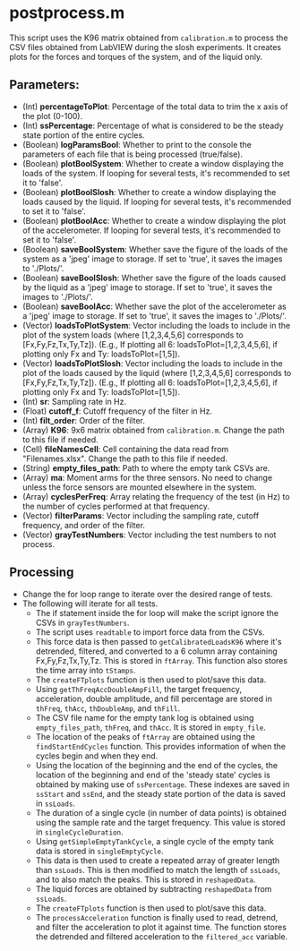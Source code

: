 # **postprocess.m**
This script uses the K96 matrix obtained from `calibration.m` to process the CSV files obtained from LabVIEW during the slosh experiments. It creates plots for the forces and torques of the system, and of the liquid only.

## Parameters:
  * (Int) **percentageToPlot**: Percentage of the total data to trim the x axis of the plot (0-100).
  * (Int) **ssPercentage**: Percentage of what is considered to be the steady state portion of the entire cycles.
  * (Boolean) **logParamsBool**: Whether to print to the console the parameters of each file that is being processed (true/false).
  * (Boolean) **plotBoolSystem**: Whether to create a window displaying the loads of the system. If looping for several tests, it's recommended to set it to 'false'.
  * (Boolean) **plotBoolSlosh**: Whether to create a window displaying the loads caused by the liquid. If looping for several tests, it's recommended to set it to 'false'.
  * (Boolean) **plotBoolAcc**: Whether to create a window displaying the plot of the accelerometer. If looping for several tests, it's recommended to set it to 'false'.
  * (Boolean) **saveBoolSystem**: Whether save the figure of the loads of the system as a 'jpeg' image to storage. If set to 'true', it saves the images to './Plots/'.
  * (Boolean) **saveBoolSlosh**: Whether save the figure of the loads caused by the liquid as a 'jpeg' image to storage. If set to 'true', it saves the images to './Plots/'.
  * (Boolean) **saveBoolAcc**: Whether save the plot of the accelerometer as a 'jpeg' image to storage. If set to 'true', it saves the images to './Plots/'.
  * (Vector) **loadsToPlotSystem**: Vector including the loads to include in the plot of the system loads (where [1,2,3,4,5,6] corresponds to [Fx,Fy,Fz,Tx,Ty,Tz]). (E.g., If plotting all 6: loadsToPlot=[1,2,3,4,5,6], if plotting only Fx and Ty: loadsToPlot=[1,5]).
  * (Vector) **loadsToPlotSlosh**: Vector including the loads to include in the plot of the loads caused by the liquid (where [1,2,3,4,5,6] corresponds to [Fx,Fy,Fz,Tx,Ty,Tz]). (E.g., If plotting all 6: loadsToPlot=[1,2,3,4,5,6], if plotting only Fx and Ty: loadsToPlot=[1,5]).
  * (Int) **sr**: Sampling rate in Hz.
  * (Float) **cutoff_f**: Cutoff frequency of the filter in Hz.
  * (Int) **filt_order**: Order of the filter.
  * (Array) **K96**: 9x6 matrix obtained from `calibration.m`. Change the path to this file if needed.
  * (Cell) **fileNamesCell**: Cell containing the data read from "Filenames.xlsx". Change the path to this file if needed.
  * (String) **empty_files_path**: Path to where the empty tank CSVs are.
  * (Array) **ma**: Moment arms for the three sensors. No need to change unless the force sensors are mounted elsewhere in the system.
  * (Array) **cyclesPerFreq**: Array relating the frequency of the test (in Hz) to the number of cycles performed at that frequency.
  * (Vector) **filterParams**: Vector including the sampling rate, cutoff frequency, and order of the filter.
  * (Vector) **grayTestNumbers**: Vector including the test numbers to not process.

## Processing
  * Change the for loop range to iterate over the desired range of tests.
  * The following will iterate for all tests.
    * The if statement inside the for loop will make the script ignore the CSVs in `grayTestNumbers`.
    * The script uses `readtable` to import force data from the CSVs.
    * This force data is then passed to `getCalibratedLoadsK96` where it's detrended, filtered, and converted to a 6 column array containing Fx,Fy,Fz,Tx,Ty,Tz. This is stored in `ftArray`. This function also stores the time array into `tStamps`.
    * The `createFTplots` function is then used to plot/save this data.
    * Using `getThFreqAccDoubleAmpFill`, the target frequency, acceleration, double amplitude, and fill percentage are stored in `thFreq`, `thAcc`, `thDoubleAmp`, and `thFill`.
    * The CSV file name for the empty tank log is obtained using `empty_files_path`, `thFreq`, and `thAcc`. It is stored in `empty_file`.
    * The location of the peaks of `ftArray` are obtained using the `findStartEndCycles` function. This provides information of when the cycles begin and when they end.
    * Using the location of the beginning and the end of the cycles, the location of the beginning and end of the 'steady state' cycles is obtained by making use of `ssPercentage`. These indexes are saved in `ssStart` and `ssEnd`, and the steady state portion of the data is saved in `ssLoads`.
    * The duration of a single cycle (in number of data points) is obtained using the sample rate and the target frequency. This value is stored in `singleCycleDuration`.
	* Using `getSimpleEmptyTankCycle`, a single cycle of the empty tank data is stored in `singleEmptyCycle`.
	* This data is then used to create a repeated array of greater length than `ssLoads`. This is then modified to match the length of `ssLoads`, and to also match the peaks. This is stored in `reshapedData`.
	* The liquid forces are obtained by subtracting `reshapedData` from `ssLoads`.
	* The `createFTplots` function is then used to plot/save this data.
	* The `processAcceleration` function is finally used to read, detrend, and filter the acceleration to plot it against time. The function stores the detrended and filtered acceleration to the `filtered_acc` variable.